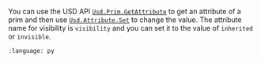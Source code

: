 You can use the USD API [`Usd.Prim.GetAttribute`](https://openusd.org/dev/api/class_usd_prim.html#a31225ac7165f58726f000ab1d67e9e61) to get an attribute of a prim and then use [`Usd.Attribute.Set`](https://openusd.org/dev/api/class_usd_attribute.html#a151e6fde58bbd911da8322911a3c0079) to change the value. The attribute name for visibility is `visibility` and you can set it to the value of `inherited` or `invisible`.

``` {literalinclude} py_usd.py
:language: py
```
